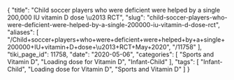 {
    "title": "Child soccer players who were deficient were helped by a single 200,000 IU vitamin D dose \u2013 RCT",
    "slug": "child-soccer-players-who-were-deficient-were-helped-by-a-single-200000-iu-vitamin-d-dose-rct",
    "aliases": [
        "/Child+soccer+players+who+were+deficient+were+helped+by+a+single+200000+IU+vitamin+D+dose+\u2013+RCT+May+2020",
        "/11758"
    ],
    "tiki_page_id": 11758,
    "date": "2020-05-06",
    "categories": [
        "Sports and Vitamin D",
        "Loading dose for Vitamin D",
        "Infant-Child"
    ],
    "tags": [
        "Infant-Child",
        "Loading dose for Vitamin D",
        "Sports and Vitamin D"
    ]
}
